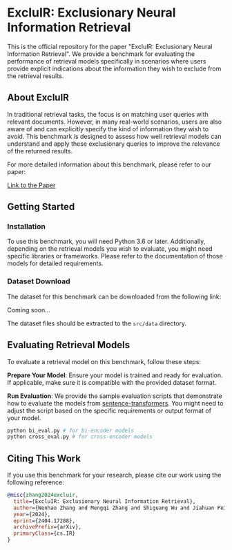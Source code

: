 # ExcluIR: Exclusionary Neural Information Retrieval

This is the official repository for the paper "ExcluIR: Exclusionary Neural Information Retrieval". We provide a benchmark for evaluating the performance of retrieval models specifically in scenarios where users provide explicit indications about the information they wish to exclude from the retrieval results.

## About ExcluIR

In traditional retrieval tasks, the focus is on matching user queries with relevant documents. However, in many real-world scenarios, users are also aware of and can explicitly specify the kind of information they wish to avoid. This benchmark is designed to assess how well retrieval models can understand and apply these exclusionary queries to improve the relevance of the returned results.

For more detailed information about this benchmark, please refer to our paper:

[Link to the Paper](https://arxiv.org/abs/2404.17288)

## Getting Started

### Installation

To use this benchmark, you will need Python 3.6 or later. Additionally, depending on the retrieval models you wish to evaluate, you might need specific libraries or frameworks. Please refer to the documentation of those models for detailed requirements.

### Dataset Download

The dataset for this benchmark can be downloaded from the following link:

Coming soon...

The dataset files should be extracted to the `src/data` directory.

## Evaluating Retrieval Models

To evaluate a retrieval model on this benchmark, follow these steps:

**Prepare Your Model**: Ensure your model is trained and ready for evaluation. If applicable, make sure it is compatible with the provided dataset format.

**Run Evaluation**: We provide the sample evaluation scripts that demonstrate how to evaluate the models from [sentence-transformers](https://huggingface.co/sentence-transformers). You might need to adjust the script based on the specific requirements or output format of your model.

```bash
python bi_eval.py # for bi-encoder models
python cross_eval.py # for cross-encoder models
```

## Citing This Work

If you use this benchmark for your research, please cite our work using the following reference:

```bibtex
@misc{zhang2024excluir,
  title={ExcluIR: Exclusionary Neural Information Retrieval}, 
  author={Wenhao Zhang and Mengqi Zhang and Shiguang Wu and Jiahuan Pei and Zhaochun Ren and Maarten de Rijke and Zhumin Chen and Pengjie Ren},
  year={2024},
  eprint={2404.17288},
  archivePrefix={arXiv},
  primaryClass={cs.IR}
}
```

<!-- ## License

This project is licensed under the MIT License - see the [LICENSE](LICENSE) file for details.

---

We hope this benchmark will be a valuable resource for the community and lead to significant advancements in the field of information retrieval. -->